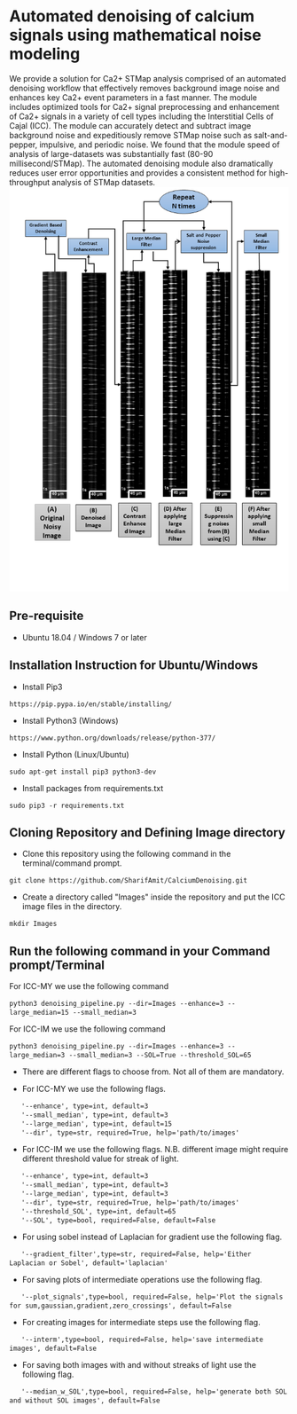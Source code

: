# Automated denoising of calcium signals using mathematical noise modeling
We provide a solution for Ca2+ STMap analysis comprised of an automated denoising workflow that effectively removes background image noise and enhances key Ca2+ event parameters in a fast manner. The module includes optimized tools for Ca2+ signal preprocessing and enhancement of Ca2+ signals in a variety of cell types including the Interstitial Cells of Cajal (ICC). The module can accurately detect and subtract image background noise and expeditiously remove STMap noise such as salt-and-pepper, impulsive, and periodic noise. We found that the module speed of analysis of large-datasets was substantially fast (80-90 millisecond/STMap). The automated denoising module also dramatically reduces user error opportunities and provides a consistent method for high-throughput analysis of STMap datasets.
![](img1.png)

## Pre-requisite
- Ubuntu 18.04 / Windows 7 or later

## Installation Instruction for Ubuntu/Windows
- Install Pip3
```
https://pip.pypa.io/en/stable/installing/
```
- Install Python3 (Windows)
```
https://www.python.org/downloads/release/python-377/
```
- Install Python (Linux/Ubuntu)

```
sudo apt-get install pip3 python3-dev
```


- Install packages from requirements.txt
```
sudo pip3 -r requirements.txt
```
## Cloning Repository and Defining Image directory

- Clone this repository using the following command in the terminal/command prompt.
```
git clone https://github.com/SharifAmit/CalciumDenoising.git
```
- Create a directory called "Images" inside the repository and put the ICC image files in the directory.
```
mkdir Images
```
## Run the following command in your Command prompt/Terminal

For ICC-MY we use the following command 

```
python3 denoising_pipeline.py --dir=Images --enhance=3 --large_median=15 --small_median=3
```

For ICC-IM we use the following command 

```
python3 denoising_pipeline.py --dir=Images --enhance=3 --large_median=3 --small_median=3 --SOL=True --threshold_SOL=65
```

- There are different flags to choose from. Not all of them are mandatory.

- For ICC-MY we use the following flags.

```
   '--enhance', type=int, default=3
   '--small_median', type=int, default=3
   '--large_median', type=int, default=15 
   '--dir', type=str, required=True, help='path/to/images'
```

- For ICC-IM we use the following flags. N.B. different image might require different threshold value for streak of light.

```
   '--enhance', type=int, default=3
   '--small_median', type=int, default=3
   '--large_median', type=int, default=3 
   '--dir', type=str, required=True, help='path/to/images'
   '--threshold_SOL', type=int, default=65
   '--SOL', type=bool, required=False, default=False
```
- For using sobel instead of Laplacian for gradient use the following flag.

```
   '--gradient_filter',type=str, required=False, help='Either Laplacian or Sobel', default='laplacian'
```
- For saving plots of intermediate operations use the following flag.
```
   '--plot_signals',type=bool, required=False, help='Plot the signals for sum,gaussian,gradient,zero_crossings', default=False
```
- For creating images for intermediate steps use the following flag.

```
   '--interm',type=bool, required=False, help='save intermediate images', default=False
```
- For saving both images with and without streaks of light use the following flag.

```
   '--median_w_SOL',type=bool, required=False, help='generate both SOL and without SOL images', default=False
```
